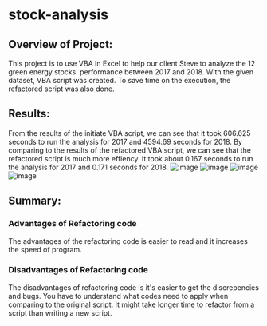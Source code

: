 # stock-analysis
## Overview of Project:

This project is to use VBA in Excel to help our client Steve to analyze the 12 green energy stocks' performance between 2017 and 2018. With the given dataset, VBA script was created. To save time on the execution, the refactored script was also done. 

## Results:
From the results of the initiate VBA script, we can see that it took 606.625 seconds to run the analysis for 2017 and 4594.69 seconds for 2018. By comparing to the results of the refactored VBA script, we can see that the refactored script is much more effiency. It took about 0.167 seconds to run the analysis for 2017 and 0.171 seconds for 2018.
![image](https://user-images.githubusercontent.com/102785000/165597389-385672c9-048f-47f6-8dc5-cad8c98ae04d.png)
![image](https://user-images.githubusercontent.com/102785000/165597548-2bc8e569-adbd-42ff-8118-35e2d498c146.png)
![image](https://user-images.githubusercontent.com/102785000/165597464-3d55797a-6dd4-49bc-85b2-087d4ac65b77.png)
![image](https://user-images.githubusercontent.com/102785000/165597608-9228dbab-4f00-423f-a61c-832483a62609.png)
## Summary:
### Advantages of Refactoring code
The advantages of the refactoring code is easier to read and it increases the speed of program. 

### Disadvantages of Refactoring code
The disadvantages of refactoring code is it's easier to get the discrepencies and bugs. You have to  understand what codes need to apply when comparing to the original script.
It might take longer time to refactor from a script than writing a new script.
